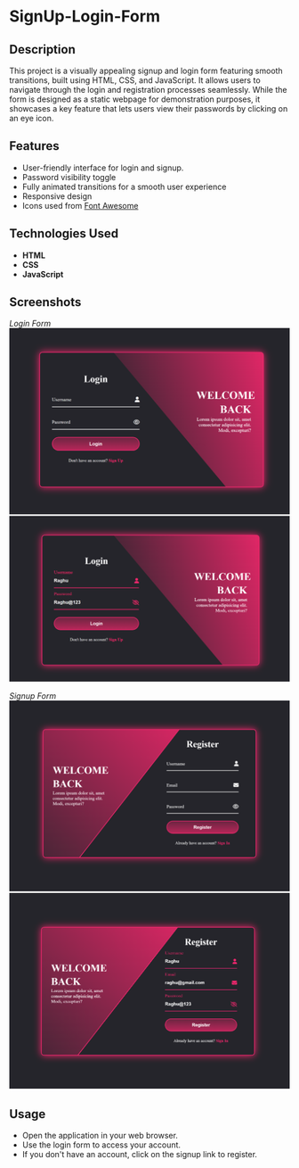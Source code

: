 # SignUp-Login-Form

## Description
This project is a visually appealing signup and login form featuring smooth transitions, built using HTML, CSS, and JavaScript. It allows users to navigate through the login and registration processes seamlessly. While the form is designed as a static webpage for demonstration purposes, it showcases a key feature that lets users view their passwords by clicking on an eye icon.

## Features
- User-friendly interface for login and signup.
- Password visibility toggle
- Fully animated transitions for a smooth user experience
- Responsive design
- Icons used from [Font Awesome](https://fontawesome.com/)

## Technologies Used
- **HTML**
- **CSS**
- **JavaScript**


## Screenshots
*Login Form*
![Login Form](SignUp-Login-Form/Application-Screenshots/Login1.png)
![Login Form](SignUp-Login-Form/Application-Screenshots/Login2.png)

*Signup Form*
![Signup Form](SignUp-Login-Form/Application-Screenshots/SignUp1.png)
![Signup Form](SignUp-Login-Form/Application-Screenshots/SignUp2.png)

## Usage
- Open the application in your web browser.
- Use the login form to access your account.
- If you don't have an account, click on the signup link to register.



